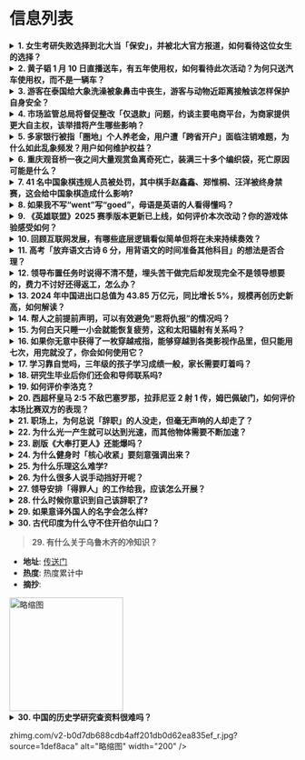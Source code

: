 # 信息列表

<details>
<summary><b>1. 女生考研失败选择到北大当「保安」，并被北大官方报道，如何看待这位女生的选择？</b></summary>

- **地址**: [传送门](https://www.zhihu.com/question/9379907557)
- **热度**: 744 万热度
- **摘抄**: 25岁女子考研失败后到北大当保安：北大让我发现自己也可以闪闪发光。 官方通报：2...

<img src="https://picx.zhimg.com/80/v2-bd0c028d50fa2b9eb5501b4f3f73e509_1440w.webp?source=1def8aca" alt="略缩图" width="200" />
</details>

<details>
<summary><b>2. 黄子韬 1 月 10 日直播送车，有五年使用权，如何看待此次活动？为何只送汽车使用权，而不是一辆车？</b></summary>

- **地址**: [传送门](https://www.zhihu.com/question/9252475857)
- **热度**: 352 万热度
- **摘抄**: 日前，黄子韬发视频表示将在2025年1月10日晚直播送车，总数不低于10台。有网...

<img src="https://pica.zhimg.com/80/v2-12d2df5e8189334343dea8f910c4f188_1440w.png" alt="略缩图" width="200" />
</details>

<details>
<summary><b>3. 游客在泰国给大象洗澡被象鼻击中丧生，游客与动物近距离接触该怎样保护自身安全？</b></summary>

- **地址**: [传送门](https://www.zhihu.com/question/9041694065)
- **热度**: 273 万热度
- **摘抄**: 据德国《世界报》网站1月6日报道，一名22岁的西班牙女游客在泰国被一头受惊的大象...

<img src="https://pic1.zhimg.com/80/v2-855b8090c52c3fe10d364aaf0e53daf1_1440w.webp?source=1def8aca" alt="略缩图" width="200" />
</details>

<details>
<summary><b>4. 市场监管总局将督促整改「仅退款」问题，约谈主要电商平台，为商家提供更大自主权，该举措将产生哪些影响？</b></summary>

- **地址**: [传送门](https://www.zhihu.com/question/9247264471)
- **热度**: 238 万热度
- **摘抄**: 国务院新闻办公室1月10日举行“中国经济高质量发展成效”系列新闻发布会，市场监管...

<img src="https://picx.zhimg.com/80/v2-1b89ff08719839bee13a085f49e95220_1440w.webp?source=1def8aca" alt="略缩图" width="200" />
</details>

<details>
<summary><b>5. 多家银行被指「圈地」个人养老金，用户遭「跨省开户」面临注销难题，为什么如此乱象频发？用户如何维护权益？</b></summary>

- **地址**: [传送门](https://www.zhihu.com/question/9134456196)
- **热度**: 193 万热度
- **摘抄**: 直到被短信通知的那一刻，高先生才知道他的个人养老金账户“被开户”了。 “在我不知...

<img src="https://pica.zhimg.com/80/v2-db9146e8ceaa9f4c420cad1aac698e7e_1440w.webp?source=1def8aca" alt="略缩图" width="200" />
</details>

<details>
<summary><b>6. 重庆观音桥一夜之间大量观赏鱼离奇死亡，装满三十多个编织袋，死亡原因可能是什么？</b></summary>

- **地址**: [传送门](https://www.zhihu.com/question/9408823731)
- **热度**: 151 万热度
- **摘抄**: 1月12日一早，不少重庆网友在社交平台上发布视频称，江北区观音桥步行街内一处水池...

<img src="https://picx.zhimg.com/80/v2-ec048ba8103dd08f9ad248af633391b5_1440w.webp?source=1def8aca" alt="略缩图" width="200" />
</details>

<details>
<summary><b>7. 41 名中国象棋违规人员被处罚，其中棋手赵鑫鑫、郑惟桐、汪洋被终身禁赛，这会给中国象棋造成什么影响?</b></summary>

- **地址**: [传送门](https://www.zhihu.com/question/9389591283)
- **热度**: 145 万热度
- **摘抄**: 国家体育总局棋牌运动管理中心（以下简称“棋牌中心”）12日上午在这里通报了象棋“...

<img src="https://pic2.zhimg.com/v2-e3bcabb06a3f5be50c666c76410ced8d_1440w.jpg" alt="略缩图" width="200" />
</details>

<details>
<summary><b>8. 如果我不写“went”写“goed”，母语是英语的人看得懂吗？</b></summary>

- **地址**: [传送门](https://www.zhihu.com/question/9165562285)
- **热度**: 137 万热度
- **摘抄**: 

<img src="https://picx.zhimg.com/80/v2-95ecf1b3bcf5fb90815b1fa4c6f3a17d_1440w.webp?source=1def8aca" alt="略缩图" width="200" />
</details>

<details>
<summary><b>9. 《英雄联盟》2025 赛季版本更新已上线，如何评价本次改动？你的游戏体验感受如何？</b></summary>

- **地址**: [传送门](https://www.zhihu.com/question/9126516102)
- **热度**: 106 万热度
- **摘抄**: 

<img src="https://pic3.zhimg.com/50/v2-aee238eabd7f452399dec97fadc941ba_b.jpg" alt="略缩图" width="200" />
</details>

<details>
<summary><b>10. 回顾互联网发展，有哪些底层逻辑看似简单但将在未来持续奏效？</b></summary>

- **地址**: [传送门](https://www.zhihu.com/question/9126594500)
- **热度**: 105 万热度
- **摘抄**: 回顾互联网发展的时代沉浮，无数从业者们不断探索追逐新的方法论，试图适应变化的浪潮...

<img src="https://picx.zhimg.com/80/v2-c550f8868e41ab78bc9018fefe331746_1440w.png" alt="略缩图" width="200" />
</details>

<details>
<summary><b>11. 高考「放弃语文古诗 6 分，用背语文的时间准备其他科目」的想法是否合理？</b></summary>

- **地址**: [传送门](https://www.zhihu.com/question/9089984149)
- **热度**: 104 万热度
- **摘抄**: 这是我去年就听到的别人的想法。我一直都是反对的，我觉得挤一挤时间是完全可以的。 ...

<img src="https://pica.zhimg.com/80/v2-ab019ab771848df3c439d26a7c8b2071_1440w.jpg" alt="略缩图" width="200" />
</details>

<details>
<summary><b>12. 领导布置任务时说得不清不楚，埋头苦干做完后却发现完全不是领导想要的，费力不讨好还得返工，怎么办？</b></summary>

- **地址**: [传送门](https://www.zhihu.com/question/9116872157)
- **热度**: 95 万热度
- **摘抄**: 领导布置任务时说得不清不楚，咱埋头苦干做完后却发现完全不是领导想要的，结果费力不...

<img src="https://pic1.zhimg.com/80/v2-3470b7f7a80532584f951392e1beddff_1440w.webp?source=1def8aca" alt="略缩图" width="200" />
</details>

<details>
<summary><b>13. 2024 年中国进出口总值为 43.85 万亿元，同比增长 5%，规模再创历史新高，如何解读？</b></summary>

- **地址**: [传送门](https://www.zhihu.com/question/9459207284)
- **热度**: 94 万热度
- **摘抄**: 据海关总署13日最新数据，2024年中国进出口总值为43.85万亿元，同比增长5...

<img src="https://pic1.zhimg.com/80/v2-97f040807a7df3812f07515ba84bee59_1440w.png" alt="略缩图" width="200" />
</details>

<details>
<summary><b>14. 帮人之前提前声明，可以有效避免“恩将仇报”的情况吗？</b></summary>

- **地址**: [传送门](https://www.zhihu.com/question/9322353169)
- **热度**: 80 万热度
- **摘抄**: 例如： “你的事情我能帮则帮，实在是帮不了你也别怨我，别到时候因为没帮成反而发生...

<img src="https://picx.zhimg.com/80/v2-638ea62a16c4ddf187b95dba2d1bef6e_1440w.png" alt="略缩图" width="200" />
</details>

<details>
<summary><b>15. 为何白天只睡一小会就能恢复疲劳，这和太阳辐射有关系吗？</b></summary>

- **地址**: [传送门](https://www.zhihu.com/question/6160269824)
- **热度**: 72 万热度
- **摘抄**: 为何白天只睡一小会就能恢复疲劳，而晚上要睡一整宿呢？这是太阳的辐射有关系吗？ @...

<img src="https://pic1.zhimg.com/70/v2-623b76ac1cfb28397467b4951eba974e_1440w.avis?source=172ae18b&biz_tag=Post" alt="略缩图" width="200" />
</details>

<details>
<summary><b>16. 如果你无意中获得了一枚穿越戒指，能够穿越到各类影视作品里，但只能用七次，用完就没了，你会如何使用它？</b></summary>

- **地址**: [传送门](https://www.zhihu.com/question/9384191654)
- **热度**: 71 万热度
- **摘抄**: 戒指能保证你最基本的存活，自带翻译功能，哪怕没有语言，也能心灵沟通，因此不用担心...

<img src="https://pic2.zhimg.com/v2-574c4cbfd4b7cb1c9c86afd4f3bacf19_1440w.jpg" alt="略缩图" width="200" />
</details>

<details>
<summary><b>17. 学习靠自觉吗，三年级的孩子学习成绩一般，家长需要盯着吗？</b></summary>

- **地址**: [传送门](https://www.zhihu.com/question/9312646765)
- **热度**: 69 万热度
- **摘抄**: 

<img src="https://picx.zhimg.com/80/v2-8e17aca18dc25fbeb4bd917c1ec9400c_1440w.webp?source=1def8aca" alt="略缩图" width="200" />
</details>

<details>
<summary><b>18. 研究生毕业后你们还会和导师联系吗?</b></summary>

- **地址**: [传送门](https://www.zhihu.com/question/9205938149)
- **热度**: 68 万热度
- **摘抄**: 好多研究生毕业以后，还是和自己的老师保持一个良好的互动，你怎么样呢？

<img src="https://picx.zhimg.com/80/v2-742d0dc326d83b7b73e6055e7ec4ce0a_1440w.webp?source=1def8aca" alt="略缩图" width="200" />
</details>

<details>
<summary><b>19. 如何评价李洛克？</b></summary>

- **地址**: [传送门](https://www.zhihu.com/question/30475536)
- **热度**: 67 万热度
- **摘抄**: 

<img src="https://pica.zhimg.com/80/256bf30b7258bf59b3ae245b9117df62_1440w.webp?source=1def8aca" alt="略缩图" width="200" />
</details>

<details>
<summary><b>20. 西超杯皇马 2:5 不敌巴塞罗那，拉菲尼亚 2 射 1 传，姆巴佩破门，如何评价本场比赛双方的表现？</b></summary>

- **地址**: [传送门](https://www.zhihu.com/question/9451764612)
- **热度**: 66 万热度
- **摘抄**: 1月13日讯 北京时间1月13日凌晨3:00，西班牙超级杯决赛在吉达的阿卜杜拉国...

<img src="https://picx.zhimg.com/80/v2-0dc25fb1f5985bc799b34afaa0786297_1440w.jpg?source=1def8aca" alt="略缩图" width="200" />
</details>

<details>
<summary><b>21. 职场上，为何总说「辞职」的人没走，但毫无声响的人却走了？</b></summary>

- **地址**: [传送门](https://www.zhihu.com/question/8947756903)
- **热度**: 66 万热度
- **摘抄**: 

<img src="https://pic1.zhimg.com/50/v2-51037cafa3a30d9bb17f4ab9457ba3a8_b.jpg" alt="略缩图" width="200" />
</details>

<details>
<summary><b>22. 为什么光一产生就可以达到光速，而其他物体需要不断加速？</b></summary>

- **地址**: [传送门](https://www.zhihu.com/question/9123096591)
- **热度**: 65 万热度
- **摘抄**: 关于光速的说法

<img src="https://picx.zhimg.com/80/v2-c467c162ab167523a18736630768b78b_1440w.jpg" alt="略缩图" width="200" />
</details>

<details>
<summary><b>23. 剧版《大奉打更人》还能爆吗？</b></summary>

- **地址**: [传送门](https://www.zhihu.com/question/8585004779)
- **热度**: 63 万热度
- **摘抄**: 一直努力宣传的《大奉打更人》到底播的怎么样，算爆款剧么？可以看么?

<img src="https://pica.zhimg.com/80/v2-f8ac9e5774c1e037016c780697a209ea_1440w.webp?source=1def8aca" alt="略缩图" width="200" />
</details>

<details>
<summary><b>24. 为什么健身时「核心收紧」要刻意强调出来？</b></summary>

- **地址**: [传送门](https://www.zhihu.com/question/7729626185)
- **热度**: 60 万热度
- **摘抄**: 

<img src="https://pic1.zhimg.com/50/v2-7636677669d18e85000fb6ce74a23220_b.jpg" alt="略缩图" width="200" />
</details>

<details>
<summary><b>25. 为什么乐理这么难学?</b></summary>

- **地址**: [传送门](https://www.zhihu.com/question/7347349175)
- **热度**: 59 万热度
- **摘抄**: 

<img src="https://pic2.zhimg.com/50/v2-f76c4a9bd173fbf63b4fa1bb0e4baead_b.jpg" alt="略缩图" width="200" />
</details>

<details>
<summary><b>26. 为什么很多人说手动挡好开呢？</b></summary>

- **地址**: [传送门](https://www.zhihu.com/question/665231819)
- **热度**: 58 万热度
- **摘抄**: 

<img src="https://pic1.zhimg.com/80/v2-217eeb64bacda4d756d7b38e2ac709da_1440w.png" alt="略缩图" width="200" />
</details>

<details>
<summary><b>27. 领导安排「得罪人」的工作给我，应该怎么开展？</b></summary>

- **地址**: [传送门](https://www.zhihu.com/question/9032491560)
- **热度**: 57 万热度
- **摘抄**: 领导安排得罪人的工作给我，应该怎么开展啊？不想得罪人，也不想忤逆领导～可太难了～

<img src="https://picx.zhimg.com/v2-cfedf4652cb057d00b0eb0e3fdf955ab_r.jpg?source=1def8aca" alt="略缩图" width="200" />
</details>

<details>
<summary><b>28. 什么时候你意识到自己该辞职了?</b></summary>

- **地址**: [传送门](https://www.zhihu.com/question/9168806770)
- **热度**: 57 万热度
- **摘抄**: 我先说: 内心对于上班已经抗拒到想用伤害自己身体的方式请病假，幻想自己生病

<img src="https://picx.zhimg.com/80/v2-9e00b21139a175befbd6b35b0b72c4c8_1440w.jpg" alt="略缩图" width="200" />
</details>

<details>
<summary><b>29. 如果意译外国人的名字会怎么样?</b></summary>

- **地址**: [传送门](https://www.zhihu.com/question/418150145)
- **热度**: 55 万热度
- **摘抄**: 

<img src="https://pic1.zhimg.com/80/v2-140d131c2c16072ec9c7cc7a04b162ca_1440w.jpg" alt="略缩图" width="200" />
</details>

<details>
<summary><b>30. 古代印度为什么守不住开伯尔山口？</b></summary>

- **地址**: [传送门](https://www.zhihu.com/question/268685724)
- **热度**: 51 万热度
- **摘抄**: 印度三年环海 北面也有三条山脉封锁 开伯尔山口最窄的地方只有600米 屯上几千士...

<img src="https://picx.zhimg.com/50/v2-4792f7c1fb33685bff5ce526fb5e63f9_b.jpg" alt="略缩图" width="200" />
</details>

><b>29. 有什么关于乌鲁木齐的冷知识？</b></summary>

- **地址**: [传送门](https://www.zhihu.com/question/55094348)
- **热度**: 热度累计中
- **摘抄**: 

<img src="https://pic1.zhimg.com/80/v2-6dd4822555c0e7b0eef6f299ecfbc138_720w.webp?source=1def8aca" alt="略缩图" width="200" />
</details>

<details>
<summary><b>30. 中国的历史学研究查资料很难吗？</b></summary>

- **地址**: [传送门](https://www.zhihu.com/question/662357679)
- **热度**: 热度累计中
- **摘抄**: 

<img src="https://picx.zhimg.com/80/v2-f1b5ce1f1dbc7ecc9c71b64b20b05972_720w.webp?source=1def8aca" alt="略缩图" width="200" />
</details>

zhimg.com/v2-b0d7db688cdb4aff201db0d62ea835ef_r.jpg?source=1def8aca" alt="略缩图" width="200" />
</details>

